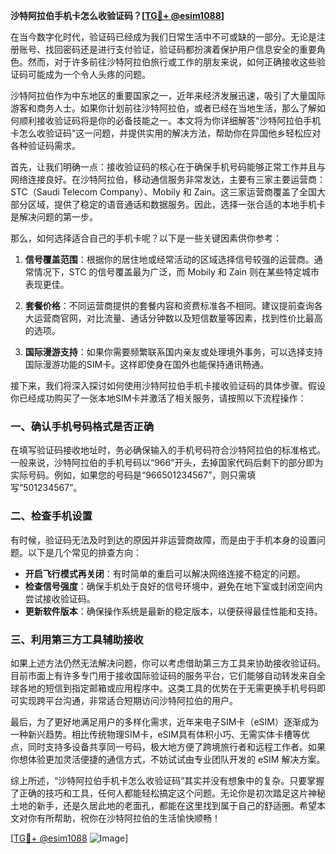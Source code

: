 **沙特阿拉伯手机卡怎么收验证码？[[TG💪+ @esim1088](https://t.me/s/esim1088)]**

在当今数字化时代，验证码已经成为我们日常生活中不可或缺的一部分。无论是注册账号、找回密码还是进行支付验证，验证码都扮演着保护用户信息安全的重要角色。然而，对于许多前往沙特阿拉伯旅行或工作的朋友来说，如何正确接收这些验证码可能成为一个令人头疼的问题。

沙特阿拉伯作为中东地区的重要国家之一，近年来经济发展迅速，吸引了大量国际游客和商务人士。如果你计划前往沙特阿拉伯，或者已经在当地生活，那么了解如何顺利接收验证码将是你的必备技能之一。本文将为你详细解答“沙特阿拉伯手机卡怎么收验证码”这一问题，并提供实用的解决方法，帮助你在异国他乡轻松应对各种验证码需求。

首先，让我们明确一点：接收验证码的核心在于确保手机号码能够正常工作并且与网络连接良好。在沙特阿拉伯，移动通信服务非常发达，主要有三家主要运营商：STC（Saudi Telecom Company）、Mobily 和 Zain。这三家运营商覆盖了全国大部分区域，提供了稳定的语音通话和数据服务。因此，选择一张合适的本地手机卡是解决问题的第一步。

那么，如何选择适合自己的手机卡呢？以下是一些关键因素供你参考：

1. **信号覆盖范围**：根据你的居住地或经常活动的区域选择信号较强的运营商。通常情况下，STC 的信号覆盖最为广泛，而 Mobily 和 Zain 则在某些特定城市表现更佳。
   
2. **套餐价格**：不同运营商提供的套餐内容和资费标准各不相同。建议提前查询各大运营商官网，对比流量、通话分钟数以及短信数量等因素，找到性价比最高的选项。

3. **国际漫游支持**：如果你需要频繁联系国内亲友或处理境外事务，可以选择支持国际漫游功能的SIM卡。这样即使身在国外也能保持通讯畅通。

接下来，我们将深入探讨如何使用沙特阿拉伯手机卡接收验证码的具体步骤。假设你已经成功购买了一张本地SIM卡并激活了相关服务，请按照以下流程操作：

### 一、确认手机号码格式是否正确

在填写验证码接收地址时，务必确保输入的手机号码符合沙特阿拉伯的标准格式。一般来说，沙特阿拉伯的手机号码以“966”开头，去掉国家代码后剩下的部分即为实际号码。例如，如果您的号码是“966501234567”，则只需填写“501234567”。

### 二、检查手机设置

有时候，验证码无法及时到达的原因并非运营商故障，而是由于手机本身的设置问题。以下是几个常见的排查方向：

- **开启飞行模式再关闭**：有时简单的重启可以解决网络连接不稳定的问题。
- **检查信号强度**：确保手机处于良好的信号环境中，避免在地下室或封闭空间内尝试接收验证码。
- **更新软件版本**：确保操作系统是最新的稳定版本，以便获得最佳性能和支持。

### 三、利用第三方工具辅助接收

如果上述方法仍然无法解决问题，你可以考虑借助第三方工具来协助接收验证码。目前市面上有许多专门用于接收国际验证码的服务平台，它们能够自动转发来自全球各地的短信到指定邮箱或应用程序中。这类工具的优势在于无需更换手机号码即可实现跨平台沟通，非常适合短期访问沙特阿拉伯的用户。

最后，为了更好地满足用户的多样化需求，近年来电子SIM卡（eSIM）逐渐成为一种新兴趋势。相比传统物理SIM卡，eSIM具有体积小巧、无需实体卡槽等优点，同时支持多设备共享同一号码，极大地方便了跨境旅行者和远程工作者。如果你想体验更加灵活便捷的通信方式，不妨试试由专业团队开发的 eSIM 解决方案。

综上所述，“沙特阿拉伯手机卡怎么收验证码”其实并没有想象中的复杂。只要掌握了正确的技巧和工具，任何人都能轻松搞定这个问题。无论你是初次踏足这片神秘土地的新手，还是久居此地的老面孔，都能在这里找到属于自己的舒适圈。希望本文对你有所帮助，祝你在沙特阿拉伯的生活愉快顺畅！

[[TG💪+ @esim1088](https://t.me/s/esim1088) ![Image](https://i.postimg.cc/4NQfJmqS/Snipaste-2025-05-13-00-14-12.png)]